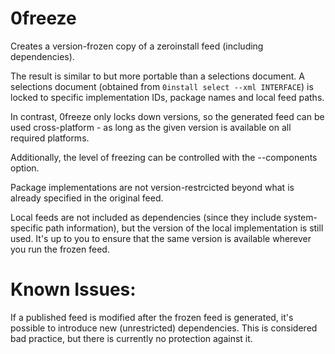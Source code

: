 # 0freeze

Creates a version-frozen copy of a zeroinstall feed (including dependencies).

The result is similar to but more portable than a selections document. A selections document
(obtained from `0install select --xml INTERFACE`) is locked to specific implementation IDs,
package names and local feed paths.

In contrast, 0freeze only locks down versions, so the generated feed can be used
cross-platform - as long as the given version is available on all required platforms.

Additionally, the level of freezing can be controlled with the --components option.

Package implementations are not version-restrcicted beyond what is already
specified in the original feed.

Local feeds are not included as dependencies (since they include system-specific path information),
but the version of the local implementation is still used. It's up to you to ensure that the
same version is available wherever you run the frozen feed.

# Known Issues:

If a published feed is modified after the frozen feed is generated, it's possible to introduce
new (unrestricted) dependencies. This is considered bad practice, but there is currently no
protection against it.
